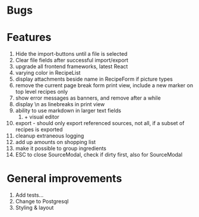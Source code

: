 # Bugs



# Features

1. Hide the import-buttons until a file is selected
2. Clear file fields after successful import/export
3. upgrade all frontend frameworks, latest React
4. varying color in RecipeList
5. display attachments beside name in RecipeForm if picture types
6. remove the current page break form print view, include a new marker on top level recipes only
7. show error messages as banners, and remove after a while
8. display \n as linebreaks in print view
9. ability to use markdown in larger text fields
   1. \+ visual editor
10. export - should only export referenced sources, not all, if a subset of recipes is exported
11. cleanup extraneous logging
12. add up amounts on shopping list
13. make it possible to group ingredients
14. ESC to close SourceModal, check if dirty first, also for SourceModal

# General improvements

1. Add tests...
2. Change to Postgresql
3. Styling & layout
